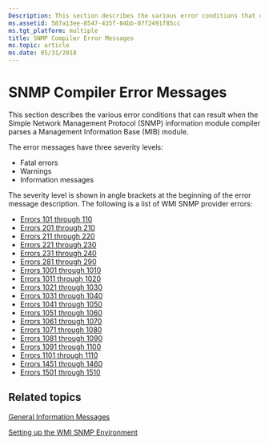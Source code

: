 ```yaml
---
Description: This section describes the various error conditions that can result when the Simple Network Management Protocol (SNMP) information module compiler parses a Management Information Base (MIB) module.
ms.assetid: 587a13ee-8547-435f-84bb-07f2491f85cc
ms.tgt_platform: multiple
title: SNMP Compiler Error Messages
ms.topic: article
ms.date: 05/31/2018
---
```


# SNMP Compiler Error Messages

This section describes the various error conditions that can result when the Simple Network Management Protocol (SNMP) information module compiler parses a Management Information Base (MIB) module.

The error messages have three severity levels:

-   Fatal errors
-   Warnings
-   Information messages

The severity level is shown in angle brackets at the beginning of the error message description. The following is a list of WMI SNMP provider errors:

-   [Errors 101 through 110](errors-101-through-110.md)
-   [Errors 201 through 210](errors-201-through-210.md)
-   [Errors 211 through 220](errors-211-through-220.md)
-   [Errors 221 through 230](errors-221-through-230.md)
-   [Errors 231 through 240](errors-231-through-240.md)
-   [Errors 281 through 290](errors-281-through-290.md)
-   [Errors 1001 through 1010](errors-1001-through-1010.md)
-   [Errors 1011 through 1020](errors-1011-through-1020.md)
-   [Errors 1021 through 1030](errors-1021-through-1030.md)
-   [Errors 1031 through 1040](errors-1031-through-1040.md)
-   [Errors 1041 through 1050](errors-1041-through-1050.md)
-   [Errors 1051 through 1060](errors-1051-through-1060.md)
-   [Errors 1061 through 1070](errors-1061-through-1070.md)
-   [Errors 1071 through 1080](errors-1071-through-1080.md)
-   [Errors 1081 through 1090](errors-1081-through-1090.md)
-   [Errors 1091 through 1100](errors-1091-through-1100.md)
-   [Errors 1101 through 1110](errors-1101-through-1110.md)
-   [Errors 1451 through 1460](errors-1451-through-1460.md)
-   [Errors 1501 through 1510](errors-1501-through-1510.md)

## Related topics

<dl> <dt>

[General Information Messages](general-information-messages.md)
</dt> <dt>

[Setting up the WMI SNMP Environment](setting-up-the-wmi-snmp-environment.md)
</dt> </dl>

 

 



